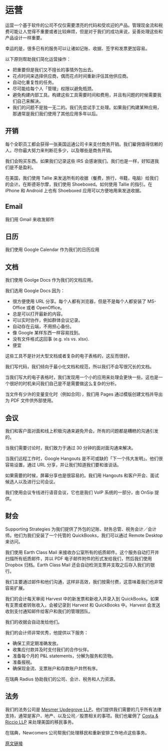 # 运营

运营一个基于软件的公司不仅仅需要漂亮的代码和受欢迎的产品。管理现金流和税费可能让人觉得不重要或者比较麻烦，但是对于我们的成功来说，妥善处理这些和产品设计一样重要。

幸运的是，很多已有的服务可以让诸如记账、收据、签字和发票更加容易。

以下原则帮助我们简化运营操作：

- 把重要但是我们又不擅长的事情外包出去。
- 花点时间来选择供应商，偶而花点时间重新评估其他供应商。
- 自动化重复性的任务。
- 尽可能给每个人「管理」权限以避免瓶颈。
- 避免构建内部工具。构建这些工具需要时间和费用，并且有问题的时候需要我们自己来解决。
- 我们的问题不是独一无二的。我们先尝试手工处理。如果我们构建某种应用，那通常是我们我们使用了其他应用多年以后。

## 开销

每个全职员工都会获得一张美国运通公司卡来支付商务开销。我们雇佣值得信赖的人。尽你最大努力来判断花多少，以及哪些是商务开销。

我们会购买东西。如果我们记录这些 IRS 会感谢我们。我们也是一样，好知道我们是不是盈利。

在美国，我们使用 Tallie 来发送所有的收据（餐费，旅行，书籍，电脑）给我们的会计。在斯德哥尔摩，我们使用 Shoeboxed。如何使用 Tallie 的指引。在 iPhone 和 Android 上也有 Shoeboxed 应用可以方便地用来发送收据。

## Email

我们用 Gmail 来收发邮件

## 日历

我们使用 Google Calendar 作为我们的日历应用

## 文档

我们使用 Goolge Docs 作为我们的文档应用。

我们选用 Google Docs 因为：

- 很方便使用 URL 分享。每个人都有浏览器，但是不是每个人都安装了 MS-Office 或者 OpenOffice。
- 总是可以打开最新的内容。
- 可以实时协作，例如群体会议记录。
- 自动存在云端，不用担心备份。
- 像 Google 某样东西一样容易找到。
- 没有文件格式这回事 (e.g. xls vs. xlsx).
- 便宜

这些工具不是针对大型文档或者复杂的电子表格的，这反而很好。

我们写代码，我们倾向于最小化文档和规范，所以我们不会写很冗长的文档。

当我们写大的电子表格时，我们发现用一个小的应用来处理会更快一些。这也是一个很好的时机来问我们自己是不是需要做这么复杂的分析。

当文件有少许的变量变化时（例如合同），我们用 Pages 通过模版创建文档并导出为 PDF 文件供外部使用。

## 会议

我们和客户面对面和线上积极沟通来避免开会。所有的问题都是糟糕的沟通引发的。

当我们需要讨论时，我们致力于通过 30 分钟的面对面沟通来解决。

当我们远程工作时，Google Hangouts 是不可或缺的「下一个伟大发明」。他们很容易设置，通过 URL 分享，并让我们知道我们要和谁谈话。

如果需要的时候，屏幕分享也是很容易的。我们用 Hangouts 和客户开会、面试候选人以及进行公司会议。

我们使用会议专线进行语音会议，它也是我们 VoIP 系统的一部分，由 OnSip 提供。

## 财会

Supporting Strategies 为我们提供了外包的记账、财务总管、税务会计／会计师。他们为我们安装了一个托管的 QuickBooks，我们可以通过 Remote Desktop 来访问。

我们使用 Earth Class Mail 来接收办公室所有的纸质邮件。这个服务自动打开并扫描所有纸质邮件，并以 PDF 电子邮件附件的形式发给我们，然后我们使用 Dropbox 归档。Earth Class Mail 还会自动检测支票并支取之后存入我们的银行。

我们主要通过邮件和他们沟通，这样非高效，我们按需付费，这意味着我们也非常容易扩展。

我们的会计每天审阅 Harvest 中的新发票和新收入并录入到 QuickBooks。如果有支票或者转账收入，会被记录到 Harvest 和 QuickBooks 中。Harvest 会发送收到支付通知邮件给客户和我们的管理团队。

我们的收据会自动发给他们。

我们的会计师非常优秀，他提供以下服务：

- 确保工资定期准确发放。
- 收集应付款并及时支付我们的合作伙伴。
- 准备每个月的 P&L statements，分解为服务和货物。
- 准备报税。
- 确保现金流、支票账户和存款账户井然有序。

在瑞典 Radius 协助我们的公司、会计、税务和人力资源。

## 法务

我们的法务公司是 [Mesmer Updegrove LLP](http://www.gesmer.com/home.php)。他们提供我们需要的几乎所有法律支持，通常是客户、地产、以及公司／股票相关的事项。我们也雇佣了 [Costa & Riccio LLP](http://www.rcosta.com/) 来处理美国的移民事务。

在瑞典，Newcomers 公司帮我们处理移民和重新安排工作地点这些事务。

[原文链接](https://thoughtbot.com/playbook/our-company/operations)
